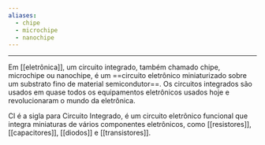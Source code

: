 ```yaml
---
aliases:
  - chipe
  - microchipe
  - nanochipe
---
```

---

Em [[eletrônica]], um circuito integrado, também chamado chipe, microchipe ou nanochipe, é um ==circuito eletrônico miniaturizado sobre um substrato fino de material semicondutor==. Os circuitos integrados são usados em quase todos os equipamentos eletrônicos usados hoje e revolucionaram o mundo da eletrônica.

CI é a sigla para Circuito Integrado, é um circuito eletrônico funcional que integra miniaturas de vários componentes eletrônicos, como [[resistores]], [[capacitores]], [[diodos]] e [[transistores]].
